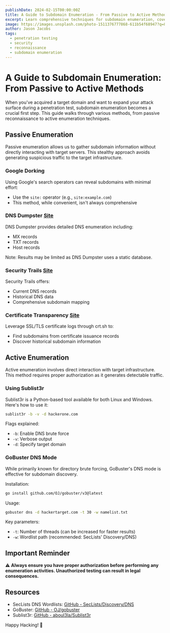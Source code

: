```yaml
---
publishDate: 2024-02-15T00:00:00Z
title: A Guide to Subdomain Enumeration - From Passive to Active Methods
excerpt: Learn comprehensive techniques for subdomain enumeration, covering both passive and active approaches for penetration testing scenarios.
image: https://images.unsplash.com/photo-1511376777868-611b54f68947?q=80&w=2070&auto=format&fit=crop&ixlib=rb-4.0.3&ixid=M3wxMjA3fDB8MHxwaG90by1wYWdlfHx8fGVufDB8fHx8fA%3D%3D
author: Jason Jacobs
tags:
  - penetration testing
  - security
  - reconnaissance
  - subdomain enumeration
---
```


# A Guide to Subdomain Enumeration: From Passive to Active Methods

When you've acquired a target domain and want to expand your attack surface during a penetration test, subdomain enumeration becomes a crucial first step. This guide walks through various methods, from passive reconnaissance to active enumeration techniques.

## Passive Enumeration

Passive enumeration allows us to gather subdomain information without directly interacting with target servers. This stealthy approach avoids generating suspicious traffic to the target infrastructure.

### Google Dorking
Using Google's search operators can reveal subdomains with minimal effort:
- Use the `site:` operator (e.g., `site:example.com`)
- This method, while convenient, isn't always comprehensive

### DNS Dumpster [Site](https://dnsdumpster.com/)
DNS Dumpster provides detailed DNS enumeration including:
- MX records
- TXT records
- Host records

Note: Results may be limited as DNS Dumpster uses a static database.

### Security Trails [Site](https://securitytrails.com/dns-trails)
Security Trails offers:
- Current DNS records
- Historical DNS data
- Comprehensive subdomain mapping

### Certificate Transparency [Site](https://crt.sh/)
Leverage SSL/TLS certificate logs through crt.sh to:
- Find subdomains from certificate issuance records
- Discover historical subdomain information

## Active Enumeration

Active enumeration involves direct interaction with target infrastructure. This method requires proper authorization as it generates detectable traffic.

### Using Sublist3r
Sublist3r is a Python-based tool available for both Linux and Windows. Here's how to use it:

```bash
sublist3r -b -v -d hackerone.com
```

Flags explained:
- `-b`: Enable DNS brute force
- `-v`: Verbose output
- `-d`: Specify target domain

### GoBuster DNS Mode
While primarily known for directory brute forcing, GoBuster's DNS mode is effective for subdomain discovery.

Installation:
```bash
go install github.com/OJ/gobuster/v3@latest
```

Usage:
```bash
gobuster dns -d hackertarget.com -t 30 -w namelist.txt
```

Key parameters:
- `-t`: Number of threads (can be increased for faster results)
- `-w`: Wordlist path (recommended: SecLists' Discovery/DNS)

## Important Reminder

⚠️ **Always ensure you have proper authorization before performing any enumeration activities. Unauthorized testing can result in legal consequences.**

## Resources
- SecLists DNS Wordlists: [GitHub - SecLists/Discovery/DNS](https://github.com/danielmiessler/SecLists/tree/master/Discovery/DNS)
- GoBuster: [GitHub - OJ/gobuster](https://github.com/OJ/gobuster)
- Sublist3r: [GitHub - aboul3la/Sublist3r](https://github.com/aboul3la/Sublist3r)

Happy Hacking! 🚀